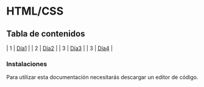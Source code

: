 # HTML/CSS


## Tabla de contenidos
| 1 | [Día1](Dia1) |
| 2 | [Día2](DIa2) |
| 3 | [Día3](Dia3) |
| 3 | [Día4](Dia4) |

### Instalaciones 
Para utilizar esta documentación necesitarás descargar un editor de código.



